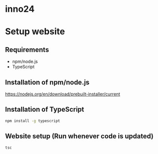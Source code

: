 # inno24

# Setup website
## Requirements
- npm/node.js
- TypeScript

## Installation of npm/node.js
https://nodejs.org/en/download/prebuilt-installer/current

## Installation of TypeScript
```bash
npm install -g typescript
```

## Website setup (Run whenever code is updated)
```bash
tsc
```
